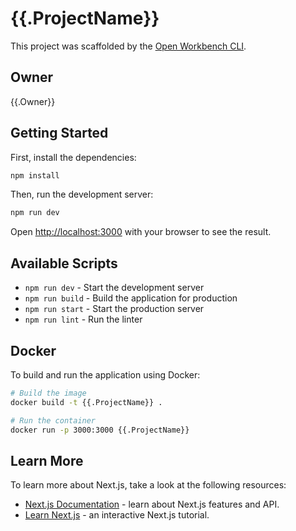 # {{.ProjectName}}

This project was scaffolded by the [Open Workbench CLI](https://github.com/your-username/open-workbench-cli).

## Owner

{{.Owner}}

## Getting Started

First, install the dependencies:

```bash
npm install
```

Then, run the development server:

```bash
npm run dev
```

Open [http://localhost:3000](http://localhost:3000) with your browser to see the result.

## Available Scripts

- `npm run dev` - Start the development server
- `npm run build` - Build the application for production
- `npm run start` - Start the production server
- `npm run lint` - Run the linter

## Docker

To build and run the application using Docker:

```bash
# Build the image
docker build -t {{.ProjectName}} .

# Run the container
docker run -p 3000:3000 {{.ProjectName}}
```

## Learn More

To learn more about Next.js, take a look at the following resources:

- [Next.js Documentation](https://nextjs.org/docs) - learn about Next.js features and API.
- [Learn Next.js](https://nextjs.org/learn) - an interactive Next.js tutorial.

